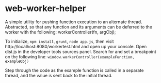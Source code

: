 # web-worker-helper
A simple utility for pushing function execution to an alternate thread.  Abstracted, so that any function and its arguments can be deferred to the worker with the following: workerController(fn, argObj); 

To initialize, `npm install`, `grunt`, `node app.js`, then visit http://localhost:8080/workertest.html and open up your console.  Open dist.js in the developer tools sources panel.  Search for and set a breakpoint on the following line:
`window.workerController(exampleFunction, exampleObj)`

Step through the code as the example function is called in a separate thread, and the value is sent back to the initial thread.